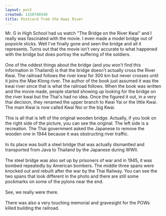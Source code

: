```yaml
--- 
layout: post
created: 1158740340
title: Postcard from the Kwai River
---
```

Mr. G in High School had us watch "The Bridge on the River Kwai" and I really was fascinated with the movie.  I even made a model bridge out of popsicle sticks.  Well I've finally gone and seen the bridge and all it represents.  Turns out that the movie isn't very accurate to what happened with the bridge but does portray the suffering of the soldiers.  <br /><br />One of the oddest things about the bridge (and you won't find this information in Thailand) is that the bridge doesn't actually cross the River Kwai.  The railroad follows the river kwai for 300 km but never crosses until it joins the Mae Klong river.  The author of the book just assumed it was the kwai river since that is what the railroad follows.  When the book was written and the movie made, people started showing up looking for the bridge on the river kwai but the Thai's had no idea.  Once the figured it out, in a very thai decision, they renamed the upper branch to Kwai Yai or the little Kwai.  The main Kwai is now called Kwai Noi or the big Kwai.<br /><br /><a href="/sites/default/files/blog/kwai1-799901.jpg"><img style="cursor:hand;" src="/sites/default/files/blog/kwai1-788393.jpg" border="0" alt="" /></a><br />This is all that is left of the original wooden bridge.  Actually, if you look on the right side of the picture, you can see the original.  The left side is a recreation.  The Thai government asked the Japanese to remove the wooden one in 1944 because it was obstructing river traffic.<br /><br />In its place was built a steel bridge that was actually dismantled and transported from Java to Thailand by the Japanese during WWII.<br /><a href="/sites/default/files/blog/kwai2-701499.jpg"><img style="cursor:hand;" src="/sites/default/files/blog/kwai2-793534.jpg" border="0" alt="" /></a><br /><br />The steel bridge was also set up by prisoners of war and in 1945, it was bombed repeatedly by American bombers.  The middle three spans were knocked out and rebuilt after the war by the Thai Railway.  You can see the two spans that look different in the photo and there are still some pockmarks on some of the pylons near the end.<br /><br /><a href="/sites/default/files/blog/kwai3-714013.jpg"><img style="cursor:hand;" src="/sites/default/files/blog/kwai3-795024.jpg" border="0" alt="" /></a><br />See, we really were there.<br /><br /><a href="/sites/default/files/blog/kwai4-700762.jpg"><img style="cursor:hand;" src="/sites/default/files/blog/kwai4-783545.jpg" border="0" alt="" /></a><br />There was also a very touching memorial and gravesight for the POWs killed building the railroad.
